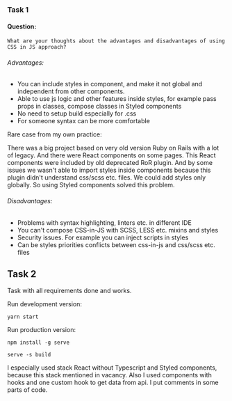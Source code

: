 ### Task 1

#### Question:
`What are your thoughts about the advantages and disadvantages of using CSS in JS
 approach?`
 
###### Advantages:
 - You can  include styles in component, and make it not global and independent from other components.
 - Able to use js logic and other features inside styles, for example pass props in classes, compose classes in Styled components
 - No need to setup build especially for .css
 - For someone syntax can be more comfortable
 
 Rare case from my own practice:
 
 There was a big project based on very old version Ruby on Rails with a lot of legacy. And there were React components on some pages. This React components were included by old deprecated RoR plugin. And by some issues we wasn't able to import styles inside components because this plugin didn't understand css/scss etc. files. We could add styles only globally. So using Styled components solved this problem.
  
###### Disadvantages:
- Problems with syntax highlighting, linters etc. in different IDE
- You can't compose CSS-in-JS with SCSS, LESS etc. mixins and styles
- Security issues. For example you can inject scripts in styles
- Can be styles priorities conflicts between css-in-js and css/scss etc. files

## Task 2
Task with all requirements done and works. 

Run development version:

`yarn start`

Run production version:

`npm install -g serve`

`serve -s build`

I especially used stack React without Typescript and Styled components, because this stack mentioned in vacancy. Also I used components with hooks and one custom hook to get data from api. I put comments in some parts of code. 

